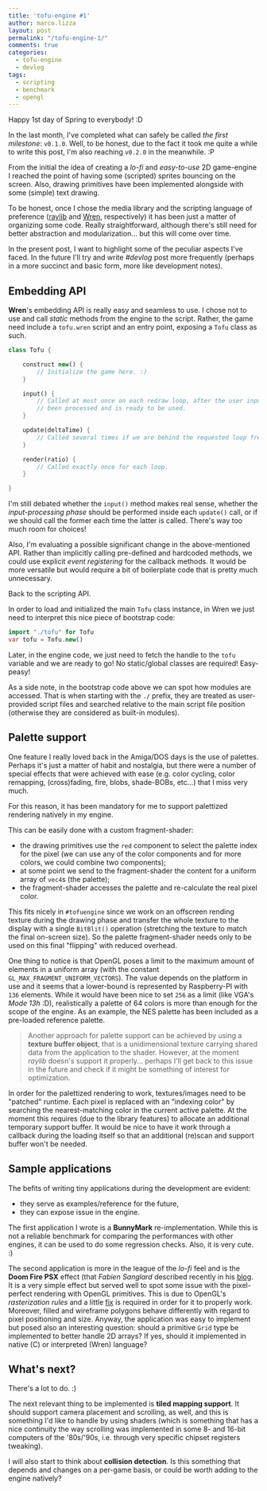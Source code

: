 ```yaml
---
title: 'tofu-engine #1'
author: marco.lizza
layout: post
permalink: "/tofu-engine-1/"
comments: true
categories: 
  - tofu-engine
  - devlog
tags: 
  - scripting
  - benchmark
  - opengl
---
```

Happy 1st day of Spring to everybody! :D

In the last month, I've completed what can safely be called *the first milestone*: `v0.1.0`. Well, to be honest, due to the fact it took me quite a while to write this post, I'm also reaching `v0.2.0` in the meanwhile. :P

From the initial the idea of creating a *lo-fi* and *easy-to-use* 2D game-engine I reached the point of having some (scripted) sprites bouncing on the screen. Also, drawing primitives have been implemented alongside with some (simple) text drawing.

To be honest, once I chose the media library and the scripting language of preference ([raylib](https://www.raylib.com/) and [Wren](https://github.com/wren-lang/wren), respectively) it has been just a matter of organizing some code. Really straightforward, although there's still need for better abstraction and modularization... but this will come over time.

In the present post, I want to highlight some of the peculiar aspects I've faced. In the future I'll try and write *#devlog* post more frequently (perhaps in a more succinct and basic form, more like development notes).

## Embedding API

**Wren**'s embedding API is really easy and seamless to use. I chose not to use and call *static* methods from the engine to the script. Rather, the game need include a `tofu.wren` script and an entry point, exposing a `Tofu` class as such.

```Dart
class Tofu {

    construct new() {
        // Initialize the game here. :)
    }

    input() {
        // Called at most once on each redraw loop, after the user input state has
        // been processed and is ready to be used.
    }

    update(deltaTime) {
        // Called several times if we are behind the requested loop frequency.
    }

    render(ratio) {
        // Called exactly once for each loop.
    }

}
```

I'm still debated whether the `input()` method makes real sense, whether the *input-processing phase* should be performed inside each `update()` call, or if we should call the former each time the latter is called. There's way too much room for choices!

Also, I'm evaluating a possible significant change in the above-mentioned API. Rather than implicitly calling pre-defined and hardcoded methods, we could use explicit *event registering* for the callback methods. It would be more versatile but would require a bit of boilerplate code that is pretty much unnecessary.

Back to the scripting API.

In order to load and initialized the main `Tofu` class instance, in Wren we just need to interpret this nice piece of bootstrap code:

```dart
import "./tofu" for Tofu
var tofu = Tofu.new()
```

Later, in the engine code, we just need to fetch the handle to the `tofu` variable and we are ready to go! No static/global classes are required! Easy-peasy!

As a side note, in the bootstrap code above we can spot how modules are accessed. That is when starting with the `./` prefix, they are treated as user-provided script files and searched relative to the main script file position (otherwise they are considered as built-in modules).

## Palette support

One feature I really loved back in the Amiga/DOS days is the use of palettes. Perhaps it's just a matter of habit and nostalgia, but there were a number of special effects that were achieved with ease (e.g. color cycling, color remapping, (cross)fading, fire, blobs, shade-BOBs, etc...) that I miss very much.

For this reason, it has been mandatory for me to support palettized rendering natively in my engine.

This can be easily done with a custom fragment-shader:

* the drawing primitives use the `red` component to select the palette index for the pixel (we can use any of the color components and for more colors, we could combine two components);
* at some point we send to the fragment-shader the content for a uniform array of `vec4`s (the palette);
* the fragment-shader accesses the palette and re-calculate the real pixel color.

This fits nicely in `#tofuengine` since we work on an offscreen rending texture during the drawing phase and transfer the whole texture to the display with a single `BitBlit()` operation (stretching the texture to match the final on-screen size). So the palette fragment-shader needs only to be used on this final "flipping" with reduced overhead.

One thing to notice is that OpenGL poses a limit to the maximum amount of elements in a uniform array (with the constant `GL_MAX_FRAGMENT_UNIFORM_VECTORS`). The value depends on the platform in use and it seems that a lower-bound is represented by Raspberry-PI with `136` elements. While it would have been nice to set `256` as a limit (like VGA's *Mode 13h* :D), realistically a palette of 64 colors is more than enough for the scope of the engine. As an example, the NES palette has been included as a pre-loaded reference palette.

> Another approach for palette support can be achieved by using a **texture buffer object**, that is a unidimensional texture carrying shared data from the application to the shader. However, at the moment *raylib* doesn's support it properly... perhaps I'll get back to this issue in the future and check if it might be something of interest for optimization.

In order for the palettized rendering to work, textures/images need to be "patched" runtime. Each pixel is replaced with an "indexing color" by searching the nearest-matching color in the current active palette. At the moment this requires (due to the library features) to allocate an additional temporary support buffer. It would be nice to have it work through a callback during the loading itself so that an additional (re)scan and support buffer won't be needed.

## Sample applications

The befits of writing tiny applications during the development are evident:

* they serve as examples/reference for the future,
* they can expose issue in the engine.

The first application I wrote is a **BunnyMark** re-implementation. While this is not a reliable benchmark for comparing the performances with other engines, it can be used to do some regression checks. Also, it is very cute. :)

The second application is more in the league of the *lo-fi* feel and is the **Doom Fire PSX** effect (that *Fabien Sanglard* described recently in his [blog](http://fabiensanglard.net/doom_fire_psx/). It is a very simple effect but served well to spot some issue with the pixel-perfect rendering with OpenGL primitives. This is due to OpenGL's *rasterization rules* and a little [fix](http://glprogramming.com/red/appendixg.html#name1) is required in order for it to properly work. Moreover, filled and wireframe polygons behave differently with regard to pixel positioning and size. Anyway, the application was easy to implement but posed also an interesting question: should a primitive `Grid` type be implemented to better handle 2D arrays? If yes, should it implemented in native (C) or interpreted (Wren) language?

## What's next?

There's a lot to do. :)

The next relevant thing to be implemented is **tiled mapping support**. It should support camera placement and scrolling, as well, and this is something I'd like to handle by using shaders (which is something that has a nice continuity the way scrolling was implemented in some 8- and 16-bit computers of the '80s/'90s, i.e. through very specific chipset registers tweaking).

I will also start to think about **collision detection**. Is this something that depends and changes on a per-game basis, or could be worth adding to the engine natively?

